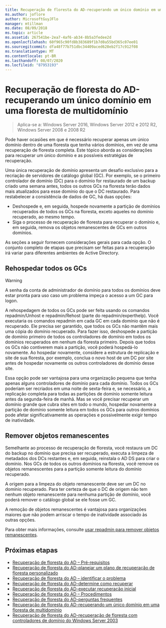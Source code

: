 ```yaml
---
title: Recuperação de floresta do AD-recuperando um único domínio em uma floresta de multidomínio
ms.author: joflore
author: MicrosoftGuyJFlo
manager: mtillman
ms.date: 08/09/2018
ms.topic: article
ms.assetid: 267541be-2ea7-4af6-ab34-8b5a3fedee2d
ms.openlocfilehash: 60f965c90fd8b383689f1b7d0a55bd365c07ee01
ms.sourcegitcommit: dfa48f77b751dbc34409aced628eb2f17c912f08
ms.translationtype: MT
ms.contentlocale: pt-BR
ms.lasthandoff: 08/07/2020
ms.locfileid: "87953193"
---
```

# <a name="ad-forest-recovery---recovering-a-single-domain-in-a-multidomain-forest"></a>Recuperação de floresta do AD-recuperando um único domínio em uma floresta de multidomínio

>Aplica-se a: Windows Server 2016, Windows Server 2012 e 2012 R2, Windows Server 2008 e 2008 R2

Pode haver ocasiões em que é necessário recuperar apenas um único domínio dentro de uma floresta que tenha vários domínios, em vez de uma recuperação de floresta completa. Este tópico aborda as considerações para recuperar um único domínio e as possíveis estratégias de recuperação.

Uma única recuperação de domínio apresenta um desafio exclusivo para a recriação de servidores de catálogo global (GC). Por exemplo, se o primeiro controlador de domínio (DC) para o domínio for restaurado de um backup criado uma semana antes, todos os outros GCs na floresta terão dados mais atualizados para esse domínio do que o DC restaurado. Para restabelecer a consistência de dados de GC, há duas opções:

- Deshospede e, em seguida, hospede novamente a partição de domínios recuperados de todos os GCs na floresta, exceto aqueles no domínio recuperado, ao mesmo tempo.
- Siga o processo de recuperação de floresta para recuperar o domínio e, em seguida, remova os objetos remanescentes de GCs em outros domínios.

As seções a seguir fornecem considerações gerais para cada opção. O conjunto completo de etapas que precisam ser feitas para a recuperação irá variar para diferentes ambientes de Active Directory.

## <a name="rehost-all-gcs"></a>Rehospedar todos os GCs

> [!WARNING]
> A senha da conta de administrador de domínio para todos os domínios deve estar pronta para uso caso um problema impeça o acesso a um GC para logon.

A rehospedagem de todos os GCs pode ser feita usando os comandos repadmin/Unhost e repadmin/Rehost (parte do repadmin/experthelp). Você executaria os comandos repadmin em cada GC em cada domínio que não é recuperado. Ele precisa ser garantido, que todos os GCs não mantêm mais uma cópia do domínio recuperado. Para fazer isso, deshospede a partição de domínio primeiro de todos os controladores de domínio em todos os domínios recuperados em nenhum da floresta primeiro. Depois que todos os GCs não contiverem mais a partição, você poderá hospedá-lo novamente. Ao hospedar novamente, considere a estrutura de replicação e site de sua floresta, por exemplo, conclua o novo host de um DC por site antes de hospedar novamente os outros controladores de domínio desse site.

Essa opção pode ser vantajosa para uma organização pequena que tenha apenas alguns controladores de domínio para cada domínio. Todos os GCs poderiam ser recriados em uma noite de sexta-feira e, se necessário, a replicação completa para todas as partições de domínio somente leitura antes da segunda-feira de manhã. Mas se você precisar recuperar um domínio grande que cubra sites em todo o mundo, hospedar novamente a partição de domínio somente leitura em todos os GCs para outros domínios pode afetar significativamente as operações e possivelmente exigir tempo de inatividade.

## <a name="remove-lingering-objects"></a>Remover objetos remanescentes

Semelhante ao processo de recuperação de floresta, você restaura um DC do backup no domínio que precisa ser recuperado, executa a limpeza de metadados dos DCs restantes e, em seguida, reinstala o AD DS para criar o domínio. Nos GCs de todos os outros domínios na floresta, você remove os objetos remanescentes para a partição somente leitura do domínio recuperado.

A origem para a limpeza do objeto remanescente deve ser um DC no domínio recuperado. Para ter certeza de que o DC de origem não tem nenhum objeto remanescente para nenhuma partição de domínio, você poderá remover o catálogo global se ele fosse um GC.

A remoção de objetos remanescentes é vantajosa para organizações maiores que não podem arriscar o tempo de inatividade associado às outras opções.

Para obter mais informações, consulte [usar repadmin para remover objetos remanescentes](/previous-versions/windows/it-pro/windows-server-2003/cc785298(v=ws.10)).

## <a name="next-steps"></a>Próximas etapas

- [Recuperação de floresta do AD – Pré-requisitos](AD-Forest-Recovery-Prerequisties.md)
- [Recuperação de floresta do AD-planejar um plano de recuperação de floresta personalizado](AD-Forest-Recovery-Devising-a-Plan.md)
- [Recuperação de floresta do AD – identificar o problema](AD-Forest-Recovery-Identify-the-Problem.md)
- [Recuperação de floresta do AD-determine como recuperar](AD-Forest-Recovery-Determine-how-to-Recover.md)
- [Recuperação de floresta do AD-executar recuperação inicial](AD-Forest-Recovery-Perform-initial-recovery.md)
- [Recuperação de floresta do AD – Procedimentos](AD-Forest-Recovery-Procedures.md)
- [Recuperação de floresta do AD-perguntas frequentes](AD-Forest-Recovery-FAQ.md)
- [Recuperação de floresta do AD-recuperando um único domínio em uma floresta de multidomínio](AD-Forest-Recovery-Single-Domain-in-Multidomain-Recovery.md)
- [Recuperação de floresta do AD-recuperação de floresta com controladores de domínio do Windows Server 2003](AD-Forest-Recovery-Windows-Server-2003.md)
